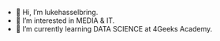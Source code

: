 - 👋 Hi, I’m lukehasselbring.
- 👀 I’m interested in MEDIA & IT.
- 🌱 I’m currently learning DATA SCIENCE at 4Geeks Academy.
